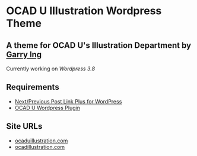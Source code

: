 # OCAD U Illustration Wordpress Theme

## A theme for OCAD U's Illustration Department by [Garry Ing](http://garrying.com/ "Link to garrying.com")

Currently working on *Wordpress 3.8*

## Requirements

* [Next/Previous Post Link Plus for WordPress](http://www.ambrosite.com/plugins)
* [OCAD U Wordpress Plugin](http://github.com/garrying/OCADU-Illustration-Plugin)

## Site URLs

* [ocaduillustration.com](http://www.ocaduillustration.com)
* [ocadillustration.com](http://www.ocadillustration.com)
